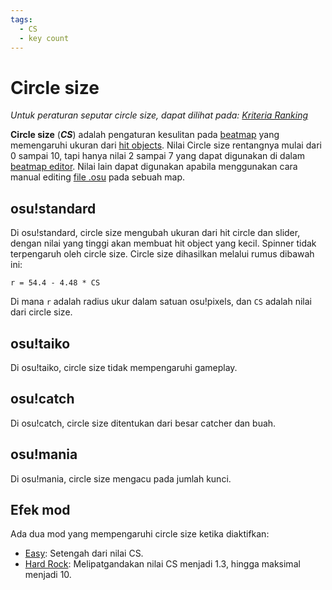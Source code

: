 ```yaml
---
tags:
  - CS
  - key count
---
```


# Circle size

*Untuk peraturan seputar circle size, dapat dilihat pada: [Kriteria Ranking](/wiki/Ranking_Criteria)*

**Circle size** (***CS***) adalah pengaturan kesulitan pada [beatmap](/wiki/Beatmap) yang memengaruhi ukuran dari [hit objects](/wiki/Hit_Objects). Nilai Circle size rentangnya mulai dari 0 sampai 10, tapi hanya nilai 2 sampai 7 yang dapat digunakan di dalam [beatmap editor](/wiki/Beatmap_Editor). Nilai lain dapat digunakan apabila menggunakan cara manual editing [file .osu](/wiki/osu!_File_Formats/Osu_(file_format)) pada sebuah map.

## osu!standard

Di osu!standard, circle size mengubah ukuran dari hit circle dan slider, dengan nilai yang tinggi akan membuat hit object yang kecil. Spinner tidak terpengaruh oleh circle size. Circle size dihasilkan melalui rumus dibawah ini:

`r = 54.4 - 4.48 * CS`<!-- multiplied by 1.00041 in the end to account for some bug in old replays -->

Di mana `r` adalah radius ukur dalam satuan osu!pixels, dan `CS` adalah nilai dari circle size.

## osu!taiko

Di osu!taiko, circle size tidak mempengaruhi gameplay.

## osu!catch

Di osu!catch, circle size ditentukan dari besar catcher dan buah.

## osu!mania

Di osu!mania, circle size mengacu pada jumlah kunci.

## Efek mod

Ada dua mod yang mempengaruhi circle size ketika diaktifkan:

- [Easy](/wiki/Game_modifier/Easy): Setengah dari nilai CS.
- [Hard Rock](/wiki/Game_modifier/Hard_Rock): Melipatgandakan nilai CS menjadi 1.3, hingga maksimal menjadi 10.
